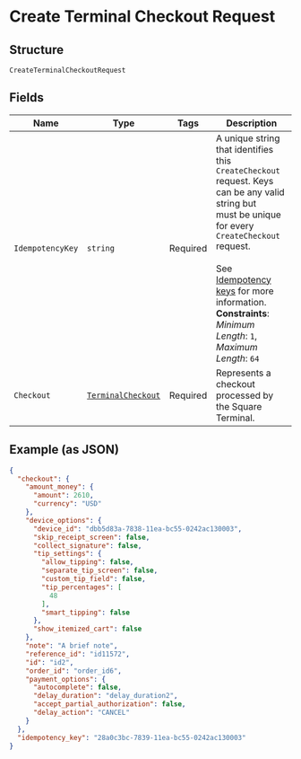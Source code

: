 
# Create Terminal Checkout Request

## Structure

`CreateTerminalCheckoutRequest`

## Fields

| Name | Type | Tags | Description |
|  --- | --- | --- | --- |
| `IdempotencyKey` | `string` | Required | A unique string that identifies this `CreateCheckout` request. Keys can be any valid string but<br>must be unique for every `CreateCheckout` request.<br><br>See [Idempotency keys](https://developer.squareup.com/docs/build-basics/common-api-patterns/idempotency) for more information.<br>**Constraints**: *Minimum Length*: `1`, *Maximum Length*: `64` |
| `Checkout` | [`TerminalCheckout`](../../doc/models/terminal-checkout.md) | Required | Represents a checkout processed by the Square Terminal. |

## Example (as JSON)

```json
{
  "checkout": {
    "amount_money": {
      "amount": 2610,
      "currency": "USD"
    },
    "device_options": {
      "device_id": "dbb5d83a-7838-11ea-bc55-0242ac130003",
      "skip_receipt_screen": false,
      "collect_signature": false,
      "tip_settings": {
        "allow_tipping": false,
        "separate_tip_screen": false,
        "custom_tip_field": false,
        "tip_percentages": [
          48
        ],
        "smart_tipping": false
      },
      "show_itemized_cart": false
    },
    "note": "A brief note",
    "reference_id": "id11572",
    "id": "id2",
    "order_id": "order_id6",
    "payment_options": {
      "autocomplete": false,
      "delay_duration": "delay_duration2",
      "accept_partial_authorization": false,
      "delay_action": "CANCEL"
    }
  },
  "idempotency_key": "28a0c3bc-7839-11ea-bc55-0242ac130003"
}
```

